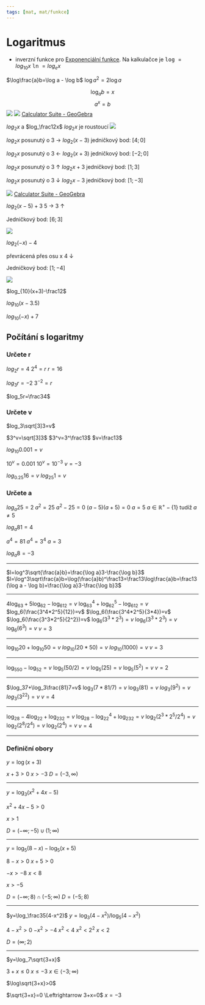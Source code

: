 ```yaml
---
tags: [mat, mat/funkce]
---
```

# Logaritmus
- inverzní funkce pro [Exponenciální funkce](Exponenciální%20funkce.md).
Na kalkulačce je <kbd>log</kbd> $= log_{10}x$
<kbd>ln</kbd> $= log_ex$

$\log\frac{a}b=\log a - \log b$
$\log a^2=2\log a$


$$
\log_ab=x
$$
$$
a^x=b
$$
![](Pasted%20image%2020221122130441.png)
![](Pasted%20image%2020221122130451.png)
[Calculator Suite - GeoGebra](https://www.geogebra.org/calculator/buu77xnz)

$log_2x$ a $log_\frac12x$
$log_2x$ je roustoucí
![](Pasted%20image%2020221122133140.png)

$log_2x$ posunutý o 3 →
$log_2(x-3)$
jedničkový bod: $[4;0]$

$log_2x$ posunutý o 3 ←
$log_2(x+3)$
jedničkový bod: $[-2;0]$

$log_2x$ posunutý o 3 $\uparrow$ 
$log_2x+3$
jedničkový bod: $[1;3]$

$log_2x$ posunutý o 3 $\downarrow$
$log_2x-3$
jedničkový bod: $[1;-3]$

![](Pasted%20image%2020221123111325.png)
[Calculator Suite - GeoGebra](https://www.geogebra.org/calculator/rvbswpyq)

$log_2(x-5)+3$
5 →
3 $\uparrow$

Jedničkový bod: $[6;3]$

![](Pasted%20image%2020221123113129.png)

$log_2(-x)-4$

převrácená přes osu x
4 $\downarrow$

Jedničkový bod: $[1;-4]$

![](Pasted%20image%2020221123113224.png)

$log_{10}(x+3)-\frac12$

$log_{10}(x-3.5)$

$log_{10}(-x)+7$


## Počítání s logaritmy

### Určete r
$log_2r=4$
$2^4=r$
$r=16$

$log_3r=-2$
$3^{-2}=r$

$log_5r=\frac34$


### Určete v

$log_3\sqrt[3]3=v$

$3^v=\sqrt[3]3$
$3^v=3^\frac13$
$v=\frac13$

$log_{10}0.001=v$

$10^v=0.001$
$10^v=10^{-3}$
$v=-3$

$log_{0.25}16=v$
$log_{25}1=v$

### Určete a

$log_a25=2$
$a^2=25$
$a^2-25=0$
$(a-5)(a+5)=0$
$a=5$
$a\in\mathbb{R}^+-\{1\}$ tudíž $a\not=5$

$log_a81=4$

$a^4=81$
$a^4=3^4$
$a=3$

$log_a8=-3$

---

$l=log^3\sqrt{\frac{a}b}=\frac{\log a}3-\frac{\log b}3$
$l=\log^3\sqrt\frac{a}b=\log(\frac{a}b)^\frac13=\frac13\log\frac{a}b=\frac13(\log a - \log b)=\frac{\log a}3-\frac{\log b}3$

---

$4\log_63+5\log_62-\log_612=v$
$\log_63^4+\log_62^5-\log_612=v$
$log_6(\frac{3^4*2^5}{12})=v$
$\log_6(\frac{3^4*2^5}{3*4})=v$
$\log_6(\frac{3^3*2^5}{2^2})=v$
$\log_6(3^3*2^3)=v$
$\log_6(3^3*2^3)=v$
$\log_6(6^3)=v$
$v=3$

---

$\log_{10}20+\log_{10}50=v$
$log_{10}(20*50)=v$
$log_{10}(1000)=v$
$v=3$

---

$\log_550-\log_52=v$
$\log_5(50/2)=v$
$\log_5(25)=v$
$\log_5(5^2)=v$
$v=2$

---

$\log_37+\log_3\frac{81}7=v$
$\log_3(7*81/7)=v$
$\log_3(81)=v$
$log_3(9^2)=v$
$log_3({3^2}^2)=v$
$v=4$

---

$\log_28-4\log_22+\log_232=v$
$\log_28-\log_22^4+\log_232=v$
$\log_2(2^3*2^5/2^4)=v$
$\log_2(2^8/2^4)=v$
$\log_2(2^4)=v$
$v=4$

---

### Definiční obory
$y=\log(x+3)$

$x+3>0$
$x>-3$
$D=(-3, \infty)$

---
$y=\log_3(x^2+4x-5)$

$x^2+4x-5>0$

$x>1$

$D=(-\infty;-5)\cup(1; \infty)$

---

$y=\log_5(8-x)-\log_5(x+5)$

$8-x>0$
$x+5>0$

$-x>-8$
$x<8$

$x>-5$

$D=(-\infty;8)\cap(-5;\infty)$
$D=(-5;8)$

---

$y=\log_\frac35(4-x^2)$
$y=\log_3(4-x^2)/\log_5(4-x^2)$

$4-x^2>0$
$-x^2>-4$
$x^2<4$
$x^2<2^2$
$x<2$

$D=(\infty;2)$

---

$y=\log_7\sqrt{3+x}$

$3+x\le0$
$x\le-3$
$x\in\langle-3;\infty)$

$\log\sqrt{3+x}>0$

$\sqrt{3+x}=0 \Leftrightarrow 3+x=0$ 
                       $x=-3$

